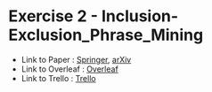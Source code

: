 # Exercise 2 - Inclusion-Exclusion_Phrase_Mining

- Link to Paper : [Springer](https://link.springer.com/chapter/10.1007/978-3-030-72240-1_27), [arXiv](https://arxiv.org/abs/2012.10226)
- Link to Overleaf : [Overleaf](https://www.overleaf.com/9998436814qfbtfthtzrmd#9f1c20)
- Link to Trello : [Trello](https://trello.com/invite/b/X6gVu47Z/ATTI2c1053ebafd9e32497cf71c931a9ed441885C7F8/experiment-design)